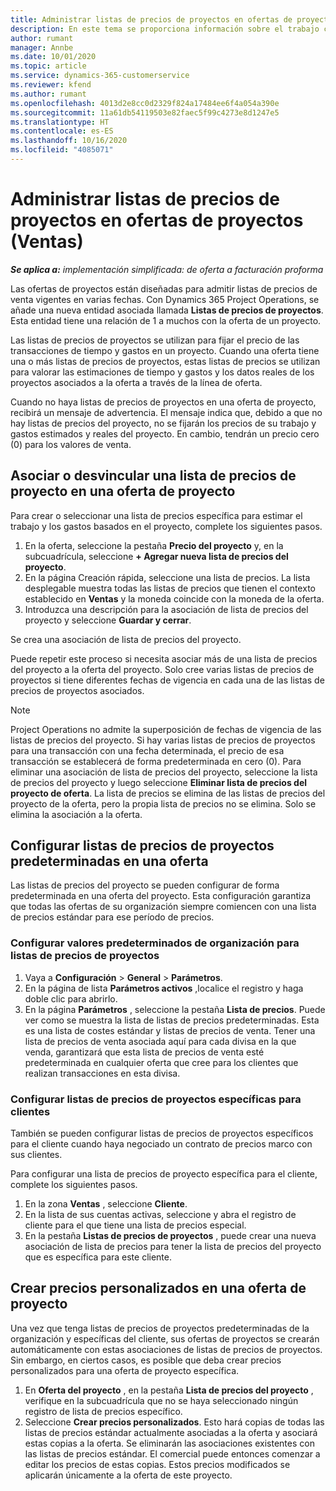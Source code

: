 ```yaml
---
title: Administrar listas de precios de proyectos en ofertas de proyectos
description: En este tema se proporciona información sobre el trabajo con listas de precios de proyectos en ofertas. (Sales)
author: rumant
manager: Annbe
ms.date: 10/01/2020
ms.topic: article
ms.service: dynamics-365-customerservice
ms.reviewer: kfend
ms.author: rumant
ms.openlocfilehash: 4013d2e8cc0d2329f824a17484ee6f4a054a390e
ms.sourcegitcommit: 11a61db54119503e82faec5f99c4273e8d1247e5
ms.translationtype: HT
ms.contentlocale: es-ES
ms.lasthandoff: 10/16/2020
ms.locfileid: "4085071"
---
```

# <a name="manage-project-price-lists-on-project-quotes-sales"></a>Administrar listas de precios de proyectos en ofertas de proyectos (Ventas)

_**Se aplica a:** implementación simplificada: de oferta a facturación proforma_

Las ofertas de proyectos están diseñadas para admitir listas de precios de venta vigentes en varias fechas. Con Dynamics 365 Project Operations, se añade una nueva entidad asociada llamada **Listas de precios de proyectos**. Esta entidad tiene una relación de 1 a muchos con la oferta de un proyecto.

Las listas de precios de proyectos se utilizan para fijar el precio de las transacciones de tiempo y gastos en un proyecto. Cuando una oferta tiene una o más listas de precios de proyectos, estas listas de precios se utilizan para valorar las estimaciones de tiempo y gastos y los datos reales de los proyectos asociados a la oferta a través de la línea de oferta.

Cuando no haya listas de precios de proyectos en una oferta de proyecto, recibirá un mensaje de advertencia. El mensaje indica que, debido a que no hay listas de precios del proyecto, no se fijarán los precios de su trabajo y gastos estimados y reales del proyecto. En cambio, tendrán un precio cero (0) para los valores de venta.

## <a name="associate-or-disassociate-a-project-price-list-on-a-project-quote"></a>Asociar o desvincular una lista de precios de proyecto en una oferta de proyecto

Para crear o seleccionar una lista de precios específica para estimar el trabajo y los gastos basados en el proyecto, complete los siguientes pasos.

1. En la oferta, seleccione la pestaña **Precio del proyecto** y, en la subcuadrícula, seleccione **+ Agregar nueva lista de precios del proyecto**.
2. En la página Creación rápida, seleccione una lista de precios. La lista desplegable muestra todas las listas de precios que tienen el contexto establecido en **Ventas** y la moneda coincide con la moneda de la oferta.
4. Introduzca una descripción para la asociación de lista de precios del proyecto y seleccione **Guardar y cerrar**.

Se crea una asociación de lista de precios del proyecto.

Puede repetir este proceso si necesita asociar más de una lista de precios del proyecto a la oferta del proyecto. Solo cree varias listas de precios de proyectos si tiene diferentes fechas de vigencia en cada una de las listas de precios de proyectos asociados.

> [!NOTE]
> Project Operations no admite la superposición de fechas de vigencia de las listas de precios del proyecto. Si hay varias listas de precios de proyectos para una transacción con una fecha determinada, el precio de esa transacción se establecerá de forma predeterminada en cero (0).
Para eliminar una asociación de lista de precios del proyecto, seleccione la lista de precios del proyecto y luego seleccione **Eliminar lista de precios del proyecto de oferta**. La lista de precios se elimina de las listas de precios del proyecto de la oferta, pero la propia lista de precios no se elimina. Solo se elimina la asociación a la oferta.

## <a name="set-up-default-project-price-lists-on-a-quote"></a>Configurar listas de precios de proyectos predeterminadas en una oferta

Las listas de precios del proyecto se pueden configurar de forma predeterminada en una oferta del proyecto. Esta configuración garantiza que todas las ofertas de su organización siempre comiencen con una lista de precios estándar para ese período de precios.

### <a name="set-up-organizational-default-for-project-price-lists"></a>Configurar valores predeterminados de organización para listas de precios de proyectos

1. Vaya a **Configuración** > **General** > **Parámetros**.
2. En la página de lista **Parámetros activos** ,localice el registro y haga doble clic para abrirlo. 
3. En la página **Parámetros** , seleccione la pestaña **Lista de precios**. Puede ver como se muestra la lista de listas de precios predeterminadas. Esta es una lista de costes estándar y listas de precios de venta. Tener una lista de precios de venta asociada aquí para cada divisa en la que venda, garantizará que esta lista de precios de venta esté predeterminada en cualquier oferta que cree para los clientes que realizan transacciones en esta divisa.

### <a name="set-up-customer-specific-project-price-lists"></a>Configurar listas de precios de proyectos específicas para clientes

También se pueden configurar listas de precios de proyectos específicos para el cliente cuando haya negociado un contrato de precios marco con sus clientes.

Para configurar una lista de precios de proyecto específica para el cliente, complete los siguientes pasos.

1. En la zona **Ventas** , seleccione **Cliente**.
2. En la lista de sus cuentas activas, seleccione y abra el registro de cliente para el que tiene una lista de precios especial.
3. En la pestaña **Listas de precios de proyectos** , puede crear una nueva asociación de lista de precios para tener la lista de precios del proyecto que es específica para este cliente.

## <a name="create-custom-pricing-on-a-project-quote"></a>Crear precios personalizados en una oferta de proyecto

Una vez que tenga listas de precios de proyectos predeterminadas de la organización y específicas del cliente, sus ofertas de proyectos se crearán automáticamente con estas asociaciones de listas de precios de proyectos. Sin embargo, en ciertos casos, es posible que deba crear precios personalizados para una oferta de proyecto específica. 

1. En **Oferta del proyecto** , en la pestaña **Lista de precios del proyecto** , verifique en la subcuadrícula que no se haya seleccionado ningún registro de lista de precios específico.
2. Seleccione **Crear precios personalizados**. Esto hará copias de todas las listas de precios estándar actualmente asociadas a la oferta y asociará estas copias a la oferta. Se eliminarán las asociaciones existentes con las listas de precios estándar. El comercial puede entonces comenzar a editar los precios de estas copias. Estos precios modificados se aplicarán únicamente a la oferta de este proyecto.
